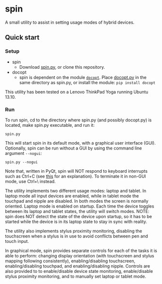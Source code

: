 # spin

A small utility to assist in setting usage modes of hybrid devices.

## Quick start

### Setup

- spin
    - Download [spin.py](https://raw.github.com/danielwe/spin/master/spin.py),
      or clone this repository.
- docopt
    - spin is dependent on the module [```docopt```](http://docopt.org/).
      Place [docopt.py](https://raw.github.com/danielwe/spin/master/docopt.py)
      in the same directory as spin.py, or install the module: ```pip install
      docopt```

This utility has been tested on a Lenovo ThinkPad Yoga running Ubuntu 13.10.

### Run

To run spin, cd to the directory where spin.py (and possibly docopt.py) is
located, make spin.py executable, and run it:

    spin.py

This will start spin in its default mode, with a graphical user interface
(GUI). Optionally, spin can be run without a GUI by using the command line
argument ```--nogui```:

    spin.py --nogui

Note that, written in PyQt, spin will NOT respond to keyboard interrupts such
as Ctrl+C (see
[this](http://www.mail-archive.com/pyqt@riverbankcomputing.com/msg13757.html)
for an explanation). To terminate it in non-GUI mode, use Ctrl+\ instead.

The utility implements two different usage modes: laptop and tablet. In laptop
mode all input devices are enabled, while in tablet mode the touchpad and
nipple are disabled. In both modes the screen is normally oriented. Laptop mode
is enabled on startup. Each time the device toggles between its laptop and
tablet states, the utility will switch modes. NOTE: spin does NOT detect the
state of the device upon startup, so it has to be started while the device is
in its laptop state to stay in sync with reality.

The utility also implements stylus proximity monitoring, disabling the
touchscreen when a stylus is in use to avoid conflicts between pen and touch
input.

In graphical mode, spin provides separate controls for each of the tasks it is
able to perform: changing display orientation (with touchscreen and stylus
mapping following consistently), enabling/disabling touchscreen,
enabling/disabling touchpad, and enabling/disabling nipple. Controls are also
provided to to enable/disable device state monitoring, enable/disable stylus
proximity monitoring, and to manually set laptop or tablet mode.
